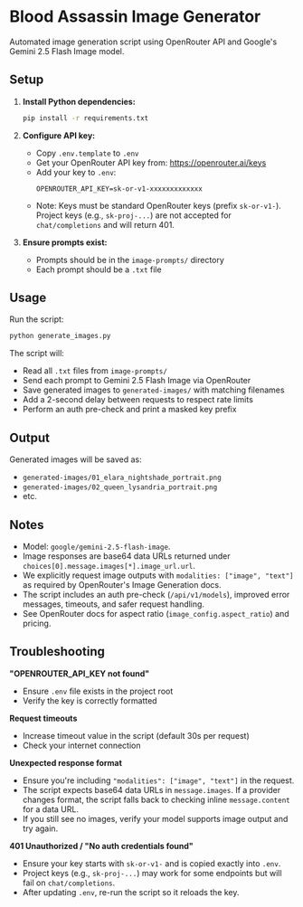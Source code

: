 # Blood Assassin Image Generator

Automated image generation script using OpenRouter API and Google's Gemini 2.5 Flash Image model.

## Setup

1. **Install Python dependencies:**
   ```bash
   pip install -r requirements.txt
   ```

2. **Configure API key:**
   - Copy `.env.template` to `.env`
   - Get your OpenRouter API key from: https://openrouter.ai/keys
   - Add your key to `.env`:
     ```
     OPENROUTER_API_KEY=sk-or-v1-xxxxxxxxxxxxx
     ```
    - Note: Keys must be standard OpenRouter keys (prefix `sk-or-v1-`). Project keys (e.g., `sk-proj-...`) are not accepted for `chat/completions` and will return 401.

3. **Ensure prompts exist:**
   - Prompts should be in the `image-prompts/` directory
   - Each prompt should be a `.txt` file

## Usage

Run the script:
```bash
python generate_images.py
```

The script will:
- Read all `.txt` files from `image-prompts/`
- Send each prompt to Gemini 2.5 Flash Image via OpenRouter
- Save generated images to `generated-images/` with matching filenames
- Add a 2-second delay between requests to respect rate limits
 - Perform an auth pre-check and print a masked key prefix

## Output

Generated images will be saved as:
- `generated-images/01_elara_nightshade_portrait.png`
- `generated-images/02_queen_lysandria_portrait.png`
- etc.

## Notes

- Model: `google/gemini-2.5-flash-image`.
- Image responses are base64 data URLs returned under `choices[0].message.images[*].image_url.url`.
- We explicitly request image outputs with `modalities: ["image", "text"]` as required by OpenRouter's Image Generation docs.
- The script includes an auth pre-check (`/api/v1/models`), improved error messages, timeouts, and safer request handling.
- See OpenRouter docs for aspect ratio (`image_config.aspect_ratio`) and pricing.

## Troubleshooting

**"OPENROUTER_API_KEY not found"**
- Ensure `.env` file exists in the project root
- Verify the key is correctly formatted

**Request timeouts**
- Increase timeout value in the script (default 30s per request)
- Check your internet connection

**Unexpected response format**
- Ensure you're including `"modalities": ["image", "text"]` in the request.
- The script expects base64 data URLs in `message.images`. If a provider changes format, the script falls back to checking inline `message.content` for a data URL.
- If you still see no images, verify your model supports image output and try again.

**401 Unauthorized / "No auth credentials found"**
- Ensure your key starts with `sk-or-v1-` and is copied exactly into `.env`.
- Project keys (e.g., `sk-proj-...`) may work for some endpoints but will fail on `chat/completions`.
- After updating `.env`, re-run the script so it reloads the key.